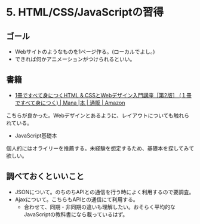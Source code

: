# 5. HTML/CSS/JavaScriptの習得

## ゴール

- Webサイトのようなものを1ページ作る。(ローカルでよし。)
- できれば何かアニメーションがつけられるといい。

## 書籍

* [1冊ですべて身につくHTML & CSSとWebデザイン入門講座［第2版］ \(１冊ですべて身につく\) \| Mana \|本 \| 通販 \| Amazon](https://www.amazon.co.jp/1%E5%86%8A%E3%81%A7%E3%81%99%E3%81%B9%E3%81%A6%E8%BA%AB%E3%81%AB%E3%81%A4%E3%81%8FHTML-CSS%E3%81%A8Web%E3%83%87%E3%82%B6%E3%82%A4%E3%83%B3%E5%85%A5%E9%96%80%E8%AC%9B%E5%BA%A7%EF%BC%BB%E7%AC%AC2%E7%89%88%EF%BC%BD-%EF%BC%91%E5%86%8A%E3%81%A7%E3%81%99%E3%81%B9%E3%81%A6%E8%BA%AB%E3%81%AB%E3%81%A4%E3%81%8F-Mana/dp/4815618461/ref=asc_df_4815618461/?tag=jpgo-22&linkCode=df0&hvadid=684500197919&hvpos=&hvnetw=g&hvrand=1155781887949285225&hvpone=&hvptwo=&hvqmt=&hvdev=c&hvdvcmdl=&hvlocint=&hvlocphy=1009129&hvtargid=pla-2273594152704&psc=1&mcid=b21256e2e51835eeb97dd78013c8c9fb&th=1&psc=1&gad_source=1&gclid=Cj0KCQjwlN6wBhCcARIsAKZvD5jXHsE-JpGXIm1crwHHIe22j97ZQHo6kUKUYM03r1OUZwqcxbmKlRMaApMuEALw_wcB)
  
こちらが良かった。Webデザインとあるように、レイアウトについても触れられている。

* JavaScript基礎本

個人的にはオライリーを推薦する。未経験を想定するため、基礎本を探してみて欲しい。

## 調べておくといいこと

- JSONについて。のちのちAPIとの通信を行う時によく利用するので要調査。
- Ajaxについて。こちらもAPIとの通信にて利用する。
  - 合わせて、同期・非同期の違いも理解したい。おそらく平均的なJavaScriptの教科書になら載っているはず。